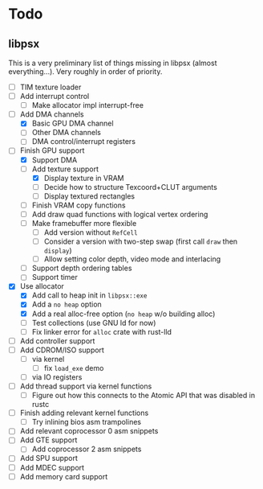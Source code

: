# Todo

## libpsx

This is a very preliminary list of things missing in libpsx (almost
everything...). Very roughly in order of priority.

- [ ] TIM texture loader
- [ ] Add interrupt control
    - [ ] Make allocator impl interrupt-free
- [ ] Add DMA channels
    - [x] Basic GPU DMA channel
    - [ ] Other DMA channels
    - [ ] DMA control/interrupt registers
- [ ] Finish GPU support
  - [x] Support DMA
  - [ ] Add texture support
    - [x] Display texture in VRAM
    - [ ] Decide how to structure Texcoord+CLUT arguments
    - [ ] Display textured rectangles
  - [ ] Finish VRAM copy functions
  - [ ] Add draw quad functions with logical vertex ordering
  - [ ] Make framebuffer more flexible
    - [ ] Add version without `RefCell`
    - [ ] Consider a version with two-step swap (first call `draw` then `display`)
    - [ ] Allow setting color depth, video mode and interlacing
  - [ ] Support depth ordering tables
  - [ ] Support timer
- [x] Use allocator
    - [x] Add call to heap init in `libpsx::exe`
    - [x] Add a `no heap` option
    - [x] Add a real alloc-free option (`no heap` w/o building alloc)
    - [ ] Test collections (use GNU ld for now)
    - [ ] Fix linker error for `alloc` crate with rust-lld
- [ ] Add controller support
- [ ] Add CDROM/ISO support
    - [ ] via kernel
        - [ ] fix `load_exe` demo
    - [ ] via IO registers
- [ ] Add thread support via kernel functions
    - [ ] Figure out how this connects to the Atomic API that was disabled in rustc
- [ ] Finish adding relevant kernel functions
    - [ ] Try inlining bios asm trampolines
- [ ] Add relevant coprocessor 0 asm snippets
- [ ] Add GTE support
    - [ ] Add coprocessor 2 asm snippets
- [ ] Add SPU support
- [ ] Add MDEC support
- [ ] Add memory card support
